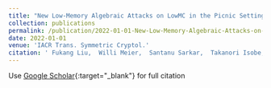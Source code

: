 ```yaml
---
title: "New Low-Memory Algebraic Attacks on LowMC in the Picnic Setting"
collection: publications
permalink: /publication/2022-01-01-New-Low-Memory-Algebraic-Attacks-on-LowMC-in-the-Picnic-Setting
date: 2022-01-01
venue: 'IACR Trans. Symmetric Cryptol.'
citation: ' Fukang Liu,  Willi Meier,  Santanu Sarkar,  Takanori Isobe, &quot;New Low-Memory Algebraic Attacks on LowMC in the Picnic Setting.&quot; IACR Trans. Symmetric Cryptol., 2022.'
---
```

Use [Google Scholar](https://scholar.google.com/scholar?q=New+Low+Memory+Algebraic+Attacks+on+LowMC+in+the+Picnic+Setting){:target="_blank"} for full citation